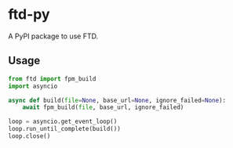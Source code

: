 # ftd-py

A PyPI package to use FTD.

## Usage

```python
from ftd import fpm_build
import asyncio

async def build(file=None, base_url=None, ignore_failed=None):
    await fpm_build(file, base_url, ignore_failed)

loop = asyncio.get_event_loop()
loop.run_until_complete(build())
loop.close()
```